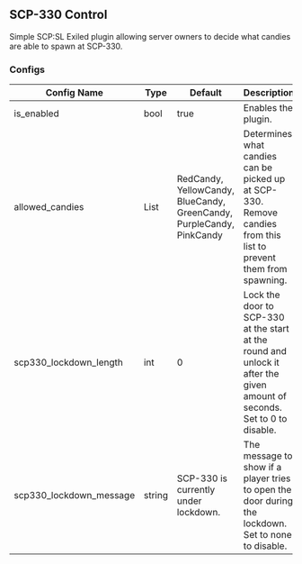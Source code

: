 ## SCP-330 Control
Simple SCP:SL Exiled plugin allowing server owners to decide what candies are able to spawn at SCP-330.

### Configs
| Config Name             | Type   | Default                                                              | Description                                                                                                              |
|-------------------------|--------|----------------------------------------------------------------------|--------------------------------------------------------------------------------------------------------------------------|
| is_enabled              | bool   | true                                                                 | Enables the plugin.                                                                                                      |
| allowed_candies         | List   | RedCandy, YellowCandy, BlueCandy, GreenCandy, PurpleCandy, PinkCandy | Determines what candies can be picked up at SCP-330. Remove candies from this list to prevent them from spawning.        |
| scp330_lockdown_length  | int    | 0                                                                    | Lock the door to SCP-330 at the start at the round and unlock it after the given amount of seconds. Set to 0 to disable. |
| scp330_lockdown_message | string | SCP-330 is currently under lockdown.                                 | The message to show if a player tries to open the door during the lockdown. Set to none to disable.                      |